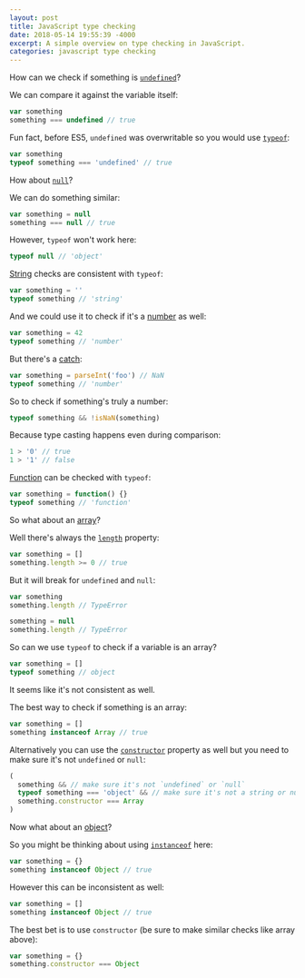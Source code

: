 ```yaml
---
layout: post
title: JavaScript type checking
date: 2018-05-14 19:55:39 -4000
excerpt: A simple overview on type checking in JavaScript.
categories: javascript type checking
---
```


How can we check if something is [`undefined`](https://developer.mozilla.org/docs/Web/JavaScript/Reference/Global_Objects/undefined)?

We can compare it against the variable itself:
```js
var something
something === undefined // true
```

Fun fact, before ES5, `undefined` was overwritable so you would use [`typeof`](https://developer.mozilla.org/docs/Web/JavaScript/Reference/Operators/typeof):
```js
var something
typeof something === 'undefined' // true
```

How about [`null`](https://developer.mozilla.org/docs/Web/JavaScript/Reference/Global_Objects/null)?

We can do something similar:
```js
var something = null
something === null // true
```

However, `typeof` won't work here:
```js
typeof null // 'object'
```

[String](https://developer.mozilla.org/docs/Web/JavaScript/Reference/Global_Objects/String) checks are consistent with `typeof`:
```js
var something = ''
typeof something // 'string'
```

And we could use it to check if it's a [number](https://developer.mozilla.org/docs/Web/JavaScript/Reference/Global_Objects/Number) as well:
```js
var something = 42
typeof something // 'number'
```

But there's a [catch](https://developer.mozilla.org/docs/Web/JavaScript/Reference/Global_Objects/isNaN):
```js
var something = parseInt('foo') // NaN
typeof something // 'number'
```

So to check if something's truly a number:
```js
typeof something && !isNaN(something)
```

Because type casting happens even during comparison:
```js
1 > '0' // true
1 > '1' // false
```

[Function](https://developer.mozilla.org/docs/Web/JavaScript/Guide/Functions) can be checked with `typeof`:
```js
var something = function() {}
typeof something // 'function'
```

So what about an [array](https://developer.mozilla.org/docs/Web/JavaScript/Reference/Global_Objects/Array)?

Well there's always the [`length`](https://developer.mozilla.org/docs/Web/JavaScript/Reference/Global_Objects/Array/length) property:
```js
var something = []
something.length >= 0 // true
```

But it will break for `undefined` and `null`:
```js
var something
something.length // TypeError

something = null
something.length // TypeError
```

So can we use `typeof` to check if a variable is an array?
```js
var something = []
typeof something // object
```

It seems like it's not consistent as well.

The best way to check if something is an array:
```js
var something = []
something instanceof Array // true
```

Alternatively you can use the [`constructor`](https://developer.mozilla.org/docs/Web/JavaScript/Reference/Global_Objects/Object/constructor) property as well but you need to make sure it's not `undefined` or `null`:
```js
(
  something && // make sure it's not `undefined` or `null`
  typeof something === 'object' && // make sure it's not a string or number
  something.constructor === Array
)
```

Now what about an [object](https://developer.mozilla.org/docs/Web/JavaScript/Reference/Global_Objects/Object)?

So you might be thinking about using [`instanceof`](https://developer.mozilla.org/docs/Web/JavaScript/Reference/Operators/instanceof) here:
```js
var something = {}
something instanceof Object // true
```

However this can be inconsistent as well:
```js
var something = []
something instanceof Object // true
```

The best bet is to use `constructor` (be sure to make similar checks like array above):
```js
var something = {}
something.constructor === Object
```
